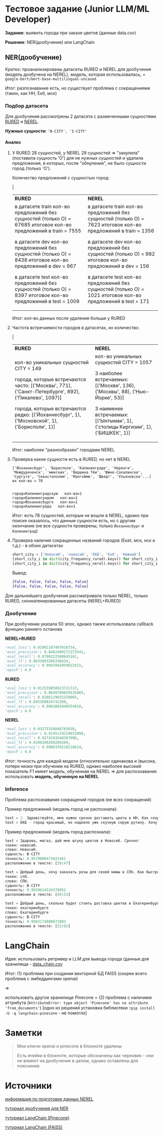 # Тестовое задание (Junior LLM/ML Developer)

**Задание**: выявить города при заказе цветов (данные data.csv)

**Решение**: NER(дообучение) или LangChain

## NER(дообучение)
Кратко: проанализированы датасеты RURED и NEREL для дообучения (модель дообучена на NEREL), модель, которая использовалась, = `google-bert/bert-base-multilingual-uncased`

Итог: разпознавание есть, но существует проблема с сокращениями (таких, как НН, Екб, мск)
### Подбор датасета
Для дообучения рассмотрены 2 датасета с размеченными сущностями [RURED](https://github.com/InstituteForIndustrialEconomics/rured) и [NEREL](https://github.com/nerel-ds/NEREL). 

***Нужные сущности***: `'B-CITY', 'I-CITY'`

#### Анализ
<ol>

<li>У RURED 28 сущностей, у NEREL 29 сущностей => "занулила" (поставила сущность 'O') для не нужных сущностей и удалила предложения, в которых, после "обнуления", не было сущности город (только 'O').

Количество предложений с сущностью город:

|<table class="iksweb">
	<tbody>
		<tr>
			<td>**RURED**</td>
			<td>**NEREL**</td>
		</tr>
		<tr>
			<td>
в датасете train кол-во предложений без сущностей (только О) = 67685
итоговое кол-во предложений в train = 7555 



в датасете dev кол-во предложений без сущностей (только О) = 8438
итоговое кол-во предложений в dev = 967

в датасете test кол-во предложений без сущностей (только О) = 8397
итоговое кол-во предложений в test = 1009

</td>
			<td>
в датасете train кол-во предложений без сущностей (только О) = 7623
итоговое кол-во предложений в train = 1356

в датасете dev кол-во предложений без сущностей (только О) = 982
итоговое кол-во предложений в dev = 156

в датасете test кол-во предложений без сущностей (только О) = 1021
итоговое кол-во предложений в test = 171

</td>
		</tr>
	</tbody>
</table>
Итог: кол-во данных после удаления больше у RURED</li>
<li>Частота встречаемости городов в датасетах, их количество.

|<table class="iksweb">
	<tbody>
		<tr>
			<td>**RURED**</td>
			<td>**NEREL**</td>
		</tr>
		<tr>
			<td>
кол-во уникальных сущностей CITY = 149

города, которые встречаются часто:
[('Москвы', 771), ('Санкт-Петербурге', 892), ('Пикалево', 1097)]

города, которые встречаются редко:
[('Йоханнесбург', 1), ('Московской', 1), ('Борисполе', 1)]
</td>
			<td>
кол-во уникальных сущностей CITY = 1057

3 наиболее встречаемых:
[('Москве', 136), ('Москвы', 88), ('Нью-Йорке', 53)]

3 наименее встречаемых:
[('Ынтымак', 1), ('столицы Киргизии', 1), ('БИШКЕК', 1)]

</td>
		</tr>
	</tbody>
</table>
Итог: наиболее "разнообразен" городами NEREL</li>

<li>Проверка какие сущности есть в RURED, но нет в NEREL

```сущности, которые есть в RURED, но нет в NEREL:
['Йоханнесбург', 'Борисполе', 'Калининграде', 'Неренги', 'Междуреченск', 'минских', 'Вершина Тёи', 'Южно-Сахалинске', 'Сургуте', 'Севастополем', 'Мангейме', 'Шведт', 'Ульяновске'...]
их кол-во = 78


город=Калининградскую   кол-во=1
город=Калининградом   кол-во=1
город=Йоханнесбурге   кол-во=1
город=Калининграда   кол-во=1
```
Итог: есть 78 сущностей, которые не вошли в NEREL, однако при поиске оказалось, что данные сущности есть, но с другим окончание (не все сущности проверены, только `Йоханнесбург` и `Калининград`)</li>

<li>Проверка наличия сокращенных названий городов (Екат, мск, нск и т.д.) - в обоих датасетах

```python
short_city = ['Новосиб', 'новосиб', 'ЕКБ', 'Екб', 'Нижний']
[short_city_i in dict(city_frequency_rured).keys() for short_city_i in short_city]
[short_city_i in dict(city_frequency_nerel).keys() for short_city_i in short_city]
```
Вывод:
```python
[False, False, False, False, False]
[False, False, False, False, False]

```
</li>


</ol>
Для дальнейшего дообучения рассматривала только NEREL, только RURED, сконкатенированные датасеты (NEREL+RURED)

### Дообучение
При дообучении указала 50 эпох, однако также использовала callback функцию раннего останова

**NEREL+RURED**
```python
'eval_loss': 0.02902187407016754,
'eval_precision': 0.8482490272373541,
'eval_recall': 0.8790322580645161,
'eval_f1': 0.8633663366336634,
'eval_accuracy': 0.9943942059822415,
'epoch': 4.0
```
**RURED**
```python
'eval_loss': 0.012539058923721313,
'eval_precision': 0.8649789029535865,
'eval_recall': 0.8266129032258065,
'eval_f1': 0.845360824742268,
'eval_accuracy': 0.9963883940554918,
'epoch': 4.0
```
**NEREL**

```python
'eval_loss': 0.03175358846783638,
'eval_precision': 0.9145129224652088,
'eval_recall': 0.9274193548387096,
'eval_f1': 0.9209209209209209,
'eval_accuracy': 0.9906376518218624,
'epoch': 4.0
```
Итог: точность для каждой модели (относительно одинакова и )высока, потери низки при обучении на RURED, однако наиболее высокий показатель F1 имеет модель, обученная на NEREL => для распознавания использовать **модель, обученную на NEREL**

### Inference
Проблема распознавания сокращений городов (не всех сокращений)

Пример предложений (модель город не распознала):
```python
text = 2. Здравствуйте, мне нужно срочно доставить цветы в НН. Как скоро вы сможете это сделать?
text = ЕКБ - город красивый, но надоело уже скучную серую рутину. Хочу подарить себе радость и заказать цветы. Какие у вас варианты для доставки?
```

Пример предложений (модель город распознала):
```python
text = Здарова, магаз, дай мне штуку цветов в Новосиб. Срочно!
токен: новосиб.
слово: Новосиб.
сущность: B-CITY
точность: 0.9579000473022461
расположение в тексте: [39:47]

text = Добрый день, хочу заказать розы для своей мамы в СПб. Как быстро можно осуществить доставку?
токен: спб.
слово: СПб.
сущность: B-CITY
точность: 0.9939614534378052
расположение в тексте: [49:53]

text = Добрый день, сколько будет стоить доставка цветов в Екатеринбурге на следующей неделе?#
токен: екатеринбурге
слово: Екатеринбурге
сущность: B-CITY
точность: 0.9983174800872803
расположение в тексте: [52:65]
```


# LangChain
Идея: использовать ретривер и LLM для вывода города (данные для хранилища - [data_chain.csv](https://github.com/Elzara20/test_task1/blob/main/data_chain.csv)

Итог: (1) проблема при создании векторной БД FAISS (скорее всего проблема с эмбеддингами openai) 

=> 

использовать другое хранилище Pinecone = (2) проблема с наличием аттрибута (`AttributeError: type object 'Pinecone' has no attribute 'from_documents'`) [одно из решений установка библиотеки `!pip install -U -q langchain-pinecone` - не помогло]

# Заметки
>Мои ключи openai и pinecone в блокноте удалены
>
>Есть ячейки в блокноте, которые обозначены как черновик - они не влияют на дообучение в целом, однако оставлены для пояснения.

# Источники
[информация по подготовке данных NEREL](https://huggingface.co/datasets/surdan/nerel_short/blob/main/Prepare_original_data.ipynb())

[туториал дообучения для NER](https://github.com/huggingface/notebooks/blob/main/examples/token_classification.ipynb)

[туториал LangChain (Pinecone)](https://www.machinelearningnuggets.com/how-to-build-llm-applications-with-langchain-and-openai/)

[туториал LangChain (FAISS)](https://habr.com/ru/articles/729664/)
